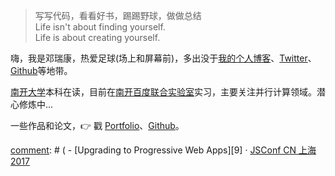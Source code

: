 > 写写代码，看看好书，踢踢野球，做做总结  
> Life isn't about finding yourself.<br />
> Life is    about creating yourself.

嗨，我是邓瑞康，热爱足球(场上和屏幕前)，多出没于[我的个人博客](https://derekken.com)、[Twitter](https://twitter.com/DerekKen_9)、[Github](http://github.com/DerekKen)等地带。

[南开大学](http://www.nankai.edu.cn)本科在读，目前在[南开百度联合实验室](http://nbjl.nankai.edu.cn)实习，主要关注并行计算领域。潜心修炼中...

一些作品和论文，👉 戳 [Portfolio](/portfolio)、[Github](http://github.com/DerekKen )。 


[comment]: # (##### Talks_言论)

[comment]: # ( - [Upgrading to Progressive Web Apps][9] · [JSConf CN 上海 2017](http://2017.jsconf.cn/)
<!--- - Building Progressive Web Apps · [CSDI 广州 2017](http://www.csdisummit.com/)
- The State of Progressive Web App · GDG IO Redux 北京 2017
- 炒冷饭 · PWA 到底是个什么玩意？· Baidu HQ 北京 2017
- [Service Worker 101][5] · GDG DevFest 北京 2016
- [Progressive Web App，复兴序章][4] · [QCon 上海 2016](http://2016.qconshanghai.com/presentation/3111)
- Progressive Web App 之我见 · GDG IO Redux 北京 2016
- [CSS Still Sucks 2015][2] · 2015
- [JavaScript 模块化七日谈][1] · 2015

[1]: //huangxuan.me/2015/07/09/js-module-7day/
[2]: //huangxuan.me/2015/12/28/css-sucks-2015/
[3]: //huangxuan.me/2016/06/05/pwa-in-my-pov/
[4]: //huangxuan.me/2016/10/20/pwa-qcon2016/
[5]: //huangxuan.me/2016/11/20/sw-101-gdgdf/
[6]: https://yanshuo.io/assets/player/?deck=58ac8598b123db0067292f92 "PWA Rehashing"
[7]: https://yanshuo.io/assets/player/?deck=593ad6fbfe88c2006a0a0d6d "The State of PWA"
[8]: https://yanshuo.io/assets/player/?deck=594d673d570c357d0698a950 "Building PWA"
[9]: //huangxuan.me/jsconfcn2017/) 
-->
